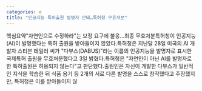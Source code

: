 ```yaml
---
categories: e
title: "인공지능 특허출원 발명자 안돼…특허청 무효처분"
---
```

핵심요약"자연인으로 수정하라"는 보정 요구에 불응…최종 무효처분특허청이 인공지능(AI)이 발명했다는 특허 출원을 받아들이지 않았다.특허청은 지난달 28일 미국의 AI 개발자 스티븐 테일러 씨가 "다부스(DABUS)"라는 이름의 인공지능을 발명자로 표시한 국제특허 출원을 무효처분했다고 3일 밝혔다.특허청은 "자연인이 아닌 AI를 발명자로 한 특허출원은 허용되지 않는다"고 판단했다.출원인은 자신이 개발한 다부스가 일반적인 지식을 학습한 뒤 식품 용기 등 2개의 서로 다른 발명을 스스로 창작했다고 주장했지만, 특허청은 이를 받아들이지 않